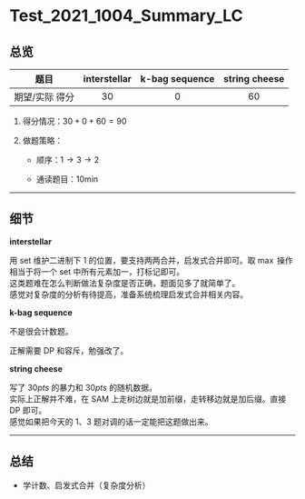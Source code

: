 # Test_2021_1004_Summary_LC

## 总览

|      题目      |             interstellar              |              k-bag sequence               |       string cheese        |
| :------------: | :-----------------------------: | :----------------------------: | :---------------: |
| 期望/实际 得分 |              $30$               |              $0$              |       $60$        |

1. 得分情况：$30 + 0 + 60 = 90$

2. 做题策略：

	* 顺序：$1 \to 3 \to 2$

	* 通读题目：$10\mathrm{min}$

---

## 细节

**interstellar**

用 set 维护二进制下 $1$ 的位置，要支持两两合并，启发式合并即可。取 $\max$ 操作相当于将一个 set 中所有元素加一，打标记即可。  
这类题难在怎么判断做法复杂度是否正确，题面见多了就简单了。  
感觉对复杂度的分析有待提高，准备系统梳理启发式合并相关内容。


**k-bag sequence**

不是很会计数题。

正解需要 DP 和容斥，勉强改了。

**string cheese**

写了 $30pts$ 的暴力和 $30pts$ 的随机数据。  
实际上正解并不难，在 SAM 上走树边就是加前缀，走转移边就是加后缀。直接 DP 即可。  
感觉如果把今天的 1、3 题对调的话一定能把这题做出来。


---

## 总结

* 学计数、启发式合并（复杂度分析）
